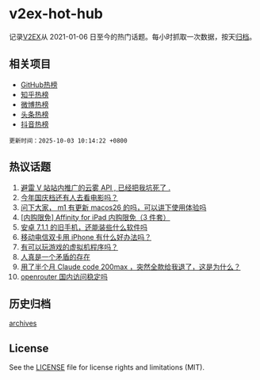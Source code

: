 # v2ex-hot-hub

 记录[V2EX](https://www.v2ex.com/)从 2021-01-06 日至今的热门话题。每小时抓取一次数据，按天[归档](archives)。
 
 ## 相关项目

- [GitHub热榜](https://github.com/lonnyzhang423/github-hot-hub)
- [知乎热榜](https://github.com/lonnyzhang423/zhihu-hot-hub)
- [微博热榜](https://github.com/lonnyzhang423/weibo-hot-hub)
- [头条热榜](https://github.com/lonnyzhang423/toutiao-hot-hub)
- [抖音热榜](https://github.com/lonnyzhang423/douyin-hot-hub)


 `更新时间：2025-10-03 10:14:22 +0800`

## 热议话题

1. [避雷 V 站站内推广的云雾 API , 已经把我坑死了 .](https://www.v2ex.com/t/1163131)
1. [今年国庆档还有人去看电影吗？](https://www.v2ex.com/t/1163132)
1. [问下大家， m1 有更新 macos26 的吗，可以讲下使用体验吗](https://www.v2ex.com/t/1163173)
1. [[内购限免] Affinity for iPad 内购限免（3 件套）](https://www.v2ex.com/t/1163129)
1. [安卓 7.1.1 的旧手机，还能装些什么软件吗](https://www.v2ex.com/t/1163191)
1. [移动电信双卡用 iPhone 有什么好办法吗？](https://www.v2ex.com/t/1163177)
1. [有可以玩游戏的虚拟机程序吗？](https://www.v2ex.com/t/1163149)
1. [人真是一个矛盾的存在](https://www.v2ex.com/t/1163127)
1. [用了半个月 Claude code 200max ，突然全款给我退了，这是为什么？](https://www.v2ex.com/t/1163161)
1. [openrouter 国内访问稳定吗](https://www.v2ex.com/t/1163133)

## 历史归档

[archives](archives)

## License

See the [LICENSE](LICENSE) file for license rights and limitations (MIT).
